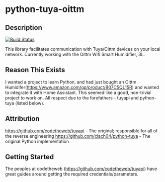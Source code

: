 # python-tuya-oittm
## Description
[![Build Status](https://travis-ci.org/Supermortal/python-tuya-oittm.svg?branch=master)](https://travis-ci.org/Supermortal/python-tuya-oittm)

This library facilitates communication with Tuya/Oittm devices on your local network. Currently working with the Oittm Wifi Smart Humidifier, 3L.
## Reason This Exists
I wanted a project to learn Python, and had just bought an Oittm Humidifer(https://www.amazon.com/gp/product/B07C5QL15R) and wanted to integrate it with Home Assistant. This seemed like a good, non-trivial project to work on. All respect due to the forefathers - tuyapi and python-tuya (listed below).
## Attribution
https://github.com/codetheweb/tuyapi - The original; responsible for all of the reverse engineering
https://github.com/clach04/python-tuya - The original Python implementation
## Getting Started
The peoples at codetheweb (https://github.com/codetheweb/tuyapi) have great guides around getting the required credentials/parameters.
